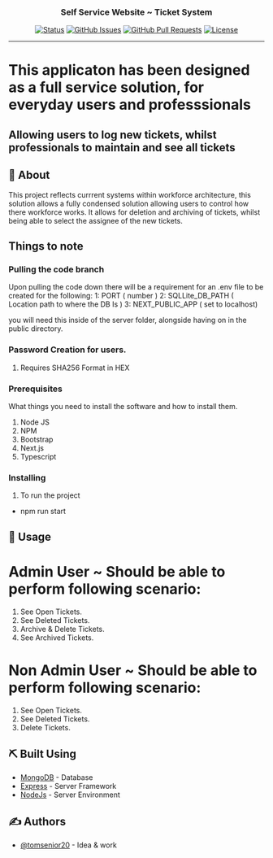 <h3 align="center">Self Service Website ~ Ticket System</h3>

<div align="center">

[![Status](https://img.shields.io/badge/status-active-success.svg)]()
[![GitHub Issues](https://img.shields.io/github/issues/kylelobo/The-Documentation-Compendium.svg)](https://github.com/kylelobo/The-Documentation-Compendium/issues)
[![GitHub Pull Requests](https://img.shields.io/github/issues-pr/kylelobo/The-Documentation-Compendium.svg)](https://github.com/kylelobo/The-Documentation-Compendium/pulls)
[![License](https://img.shields.io/badge/license-MIT-blue.svg)](/LICENSE)

</div>

---

<h1>This applicaton has been designed as a full service solution, for everyday users and professsionals </h1>
<h2>Allowing users to log new tickets, whilst professionals to maintain and see all tickets</h2>

## 🧐 About <a name = "about"></a>

This project reflects currrent systems within workforce architecture, this solution allows a fully condensed solution allowing users to control how there workforce works. It allows for deletion and archiving of tickets, whilst being able to select the assignee of the new tickets.

## Things to note

### Pulling the code branch
Upon pulling the code down there will be a requirement for an .env file to be created for the following:
    1: PORT ( number )
    2: SQLLite_DB_PATH ( Location path to where the DB Is )
    3: NEXT_PUBLIC_APP ( set to localhost)

you will need this inside of the server folder, alongside having on in the public directory.

### Password Creation for users.
1) Requires SHA256 Format in HEX

### Prerequisites

What things you need to install the software and how to install them.

1. Node JS
2. NPM
3. Bootstrap
4. Next.js
5. Typescript

### Installing

1. To run the project

- npm run start

## 🎈 Usage <a name="usage"></a>

# Admin User ~ Should be able to perform following scenario:

1. See Open Tickets.
2. See Deleted Tickets.
3. Archive & Delete Tickets.
4. See Archived Tickets.

# Non Admin User ~ Should be able to perform following scenario:

1. See Open Tickets.
2. See Deleted Tickets.
3. Delete Tickets.

## ⛏️ Built Using <a name = "built_using"></a>

- [MongoDB](https://www.mongodb.com/) - Database
- [Express](https://expressjs.com/) - Server Framework
- [NodeJs](https://nodejs.org/en/) - Server Environment

## ✍️ Authors <a name = "authors"></a>

- [@tomsenior20](https://github.com/tomsenior20) - Idea & work
